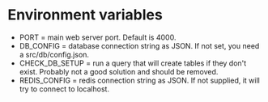 # Environment variables

* PORT = main web server port. Default is 4000.
* DB_CONFIG = database connection string as JSON. If not set, you need a src/db/config.json.
* CHECK_DB_SETUP = run a query that will create tables if they don't exist. Probably not a good solution and should be removed.
* REDIS_CONFIG = redis connection string as JSON. If not supplied, it will try to connect to localhost.
